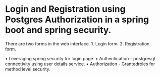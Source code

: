 # Login and Registration using Postgres Authorization in a spring boot and spring security.

There are two forms in the web interface.
    1. Login form.
    2. Registration form.


•	Leveraging spring security for login page.
•	Authentication - postgresql connectivity using user details service.
• Authorization - Grantedroles for method level security.

